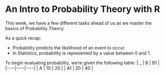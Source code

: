 # An Intro to Probability Theory with R

This week, we have a few different tasks ahead of us as we master the basics of Probability Theory.

As a quick recap:
- Probability predicts the likelihood of an event to occur.
- In Statistics, probability is represented by a value between 0 and 1.

To begin evaluating probability, we’re given the following table:
| _  | B  | B1 |
|----|----|----|
| A  | 10 | 20 |
| A1 | 20 | 40 |
